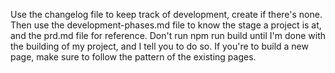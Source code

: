Use the changelog file to keep track of development, create if there's none.
Then use the development-phases.md file to know the stage a project is at, and the prd.md file for reference.
Don't run npm run build until I'm done with the building of my project, and I tell you to do so.
If you're to build a new page, make sure to follow the pattern of the existing pages.